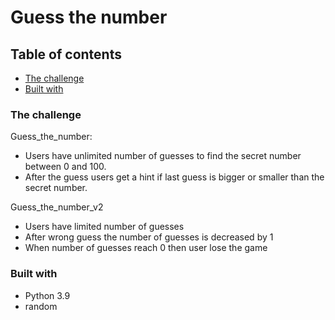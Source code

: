 # Guess the number

## Table of contents

- [The challenge](#the-challenge)
- [Built with](#built-with)

### The challenge

Guess_the_number:

- Users have unlimited number of guesses to find the secret number between 0 and 100.
- After the guess users get a hint if last guess is bigger or smaller than the secret number.

Guess_the_number_v2

- Users have limited number of guesses
- After wrong guess the number of guesses is decreased by 1
- When number of guesses reach 0 then user lose the game

### Built with

- Python 3.9
- random
